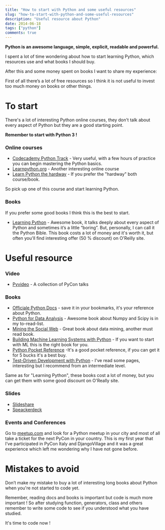 ```yaml
---
title: "How to start with Python and some useful resources"
slug: "how-to-start-with-python-and-some-useful-resources"
description: "Useful resource about Python"
date: 2014-06-18
tags: ["python"]
comments: true
---
```


**Python is an awesome language, simple, explicit, readable and powerful.**

I spent a lot of time wondering about how to start learning Python, which resources use and what books I should buy.

After this and some money spent on books I want to share my experience:

First of all there’s a lot of free resources so I think it is not useful to invest too much money on books or other things.

# To start

There's a lot of interesting Python online courses, they don't talk about every aspect of Python but they are a good starting point.

**Remember to start with Python 3 !**

### Online courses
- [Codecademy Python Track](http://www.codecademy.com/tracks/python "Codecademy Python Track") - Very useful, with a few hours of practice you can begin mastering the Python basics.
- [Learnpython.org](http://learnpythonthehardway.org/book/ "Learnpython.org") - Another interesting online course
- [Learn Python the hardway](http://learnpythonthehardway.org/book "Learn Python the hardway") - If you prefer the "hardway" both course/book.

So pick up one of this course and start learning Python.

### Books

If you prefer some good books I think this is the best to start.

- [Learning Python](http://shop.oreilly.com/product/0636920028154.do "Learning Python") - Awesome book, it talks deeply about every aspect of Python and sometimes it’s a little “boring”. But, personally, I can call it the Python Bible.
This book costs a lot of money and it's worth it, but often you'll find interesting offer (50 % discount) on O'Reilly site.

# Useful resource

### Video

- [Pyvideo](http://pyvideo.org/ "Pyvideo") - A collection of PyCon talks

### Books

- [Officiale Python Docs](https://docs.python.org/3/ "Officiale Python Docs") - save it in your bookmarks, it's your reference about Python.
- [Python for Data Analysis](http://shop.oreilly.com/product/0636920023784.do "Python for Data Analysis") - Awesome book about Numpy and Scipy is in my to-read-list.
- [Mining the Social Web](http://shop.oreilly.com/product/0636920030195.do "Mining the Social Web") - Great book about data mining, another must read book.
- [Building Machine Learning Systems with Python](http://shop.oreilly.com/product/9781782161400.do "Building Machine Learning Systems with Python") - If you want to start with ML this is the right book for you.
- [Python Pocket Reference](http://shop.oreilly.com/product/0636920028338.do "Python Pocket Reference") -It's a good pocket reference, if you can get it for 5 bucks it's a best buy.
- [Test-Driven Development with Python](http://shop.oreilly.com/product/0636920029533.do "Test-Driven Development with Python") - I've read some pages, interesting but I recommend from an intermediate level.

Same as for "Learning Python", these books cost a lot of money, but you can get them with some good discount on O'Really site.

### Slides
- [Slideshare](http://www.slideshare.net/ "Slideshare.com")
- [Speackerdeck](https://speakerdeck.com/ "Speackerdeck.com")

### Events and Conferences
Go to [meetup.com](http://www.meetup.com/ "Meetup.com") and look for a Python meetup in your city and most of all take a ticket for the next PyCon in your country.
This is my first year that I’ve participated in PyCon Italy and DjangoVillage and it was a great experience which left me wondering why I have not gone before.

# Mistakes to avoid
Don’t make my mistake to buy a lot of interesting long books about Python when you're not started to code yet.

Remember, reading docs and books is important but code is much more important !
So after studying function, generators, class and others remember to write some code to see if you understood what you have studied.

It's time to code now !
